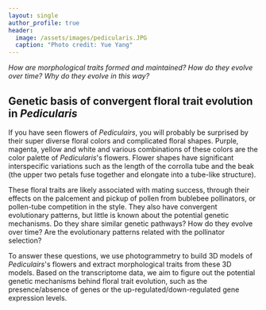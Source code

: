 ```yaml
---
layout: single
author_profile: true
header:
  image: /assets/images/pedicularis.JPG
  caption: "Photo credit: Yue Yang"
---
```


*How are morphological traits formed and maintained? How do they evolve over time? Why do they evolve in this way?*

## Genetic basis of convergent floral trait evolution in *Pedicularis*
If you have seen flowers of *Pediculairs*, you will probably be surprised by their super diverse floral colors and complicated floral shapes. Purple, magenta, yellow and white and various combinations of these colors are the color palette of *Pedicularis*'s flowers. Flower shapes have significant interspecific variations such as the length of the corrolla tube and the beak (the upper two petals fuse together and elongate into a tube-like structure).

These floral traits are likely associated with mating success, through their effects on the palcement and pickup of pollen from bublebee pollinators, or pollen-tube competition in the style. They also have convergent evolutionary patterns, but little is known about the potential genetic mechanisms. Do they share similar genetic pathways? How do they evolve over time? Are the evolutionary patterns related with the pollinator selection?

To answer these questions, we use photogrammetry to build 3D models of *Pediculairs*'s flowers and extract morphological traits from these 3D models. Based on the transcriptome data, we aim to figure out the potential genetic mechanisms behind floral trait evolution, such as the presence/absence of genes or the up-regulated/down-regulated gene expression levels.
